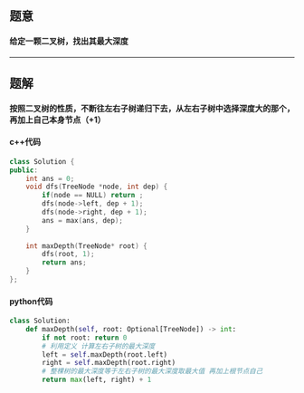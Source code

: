 ## 题意
#### 给定一颗二叉树，找出其最大深度
---
## 题解
#### 按照二叉树的性质，不断往左右子树递归下去，从左右子树中选择深度大的那个，再加上自己本身节点（$+1$）
#### c++代码
```c++
class Solution {
public:
    int ans = 0;
    void dfs(TreeNode *node, int dep) {
        if(node == NULL) return ;
        dfs(node->left, dep + 1);
        dfs(node->right, dep + 1);
        ans = max(ans, dep);
    }
    
    int maxDepth(TreeNode* root) {
        dfs(root, 1);
        return ans;
    }   
};
```
#### python代码
```python
class Solution:
    def maxDepth(self, root: Optional[TreeNode]) -> int:
        if not root: return 0
        # 利用定义 计算左右子树的最大深度
        left = self.maxDepth(root.left)
        right = self.maxDepth(root.right)
        # 整棵树的最大深度等于左右子树的最大深度取最大值 再加上根节点自己
        return max(left, right) + 1
```